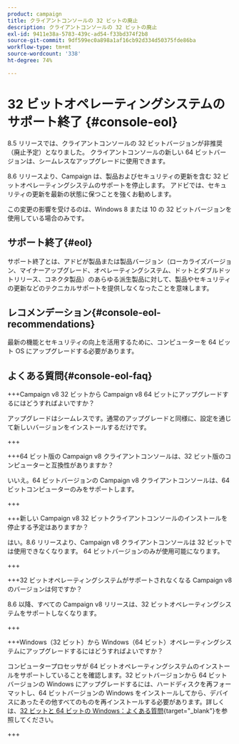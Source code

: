 ```yaml
---
product: campaign
title: クライアントコンソールの 32 ビットの廃止
description: クライアントコンソールの 32 ビットの廃止
exl-id: 9411e38a-5783-439c-ad54-f33bd374f2b8
source-git-commit: 9df599ec0a898a1af16cb92d334d50375fde86ba
workflow-type: tm+mt
source-wordcount: '338'
ht-degree: 74%

---
```


# 32 ビットオペレーティングシステムのサポート終了 {#console-eol}

8.5 リリースでは、クライアントコンソールの 32 ビットバージョンが非推奨（廃止予定）となりました。 クライアントコンソールの新しい 64 ビットバージョンは、シームレスなアップグレードに使用できます。

8.6 リリースより、Campaign は、製品およびセキュリティの更新を含む 32 ビットオペレーティングシステムのサポートを停止します。 アドビでは、セキュリティの更新を最新の状態に保つことを強くお勧めします。

この変更の影響を受けるのは、Windows 8 または 10 の 32 ビットバージョンを使用している場合のみです。

## サポート終了{#eol}

サポート終了とは、アドビが製品または製品バージョン（ローカライズバージョン、マイナーアップグレード、オペレーティングシステム、ドットとダブルドットリリース、コネクタ製品）のあらゆる派生製品に対して、製品やセキュリティの更新などのテクニカルサポートを提供しなくなったことを意味します。

## レコメンデーション{#console-eol-recommendations}

最新の機能とセキュリティの向上を活用するために、コンピューターを 64 ビット OS にアップグレードする必要があります。

## よくある質問{#console-eol-faq}

+++Campaign v8 32 ビットから Campaign v8 64 ビットにアップグレードするにはどうすればよいですか？

アップグレードはシームレスです。通常のアップグレードと同様に、設定を通じて新しいバージョンをインストールするだけです。

+++

+++64 ビット版の Campaign v8 クライアントコンソールは、32 ビット版のコンピューターと互換性がありますか？

いいえ。64 ビットバージョンの Campaign v8 クライアントコンソールは、64 ビットコンピューターのみをサポートします。

+++

+++新しい Campaign v8 32 ビットクライアントコンソールのインストールを停止する予定はありますか？

はい。8.6 リリースより、Campaign v8 クライアントコンソールは 32 ビットでは使用できなくなります。 64 ビットバージョンのみが使用可能になります。

+++

+++32 ビットオペレーティングシステムがサポートされなくなる Campaign v8 のバージョンは何ですか？

8.6 以降、すべての Campaign v8 リリースは、32 ビットオペレーティングシステムをサポートしなくなります。

+++

+++Windows（32 ビット）から Windows（64 ビット）オペレーティングシステムにアップグレードするにはどうすればよいですか？

コンピュータープロセッサが 64 ビットオペレーティングシステムのインストールをサポートしていることを確認します。32 ビットバージョンから 64 ビットバージョンの Windows にアップグレードするには、ハードディスクを再フォーマットし、64 ビットバージョンの Windows をインストールしてから、デバイスにあったその他すべてのものを再インストールする必要があります。詳しくは、[32 ビットと 64 ビットの Windows：よくある質問](https://support.microsoft.com/ja-jp/windows/32-bit-and-64-bit-windows-frequently-asked-questions-c6ca9541-8dce-4d48-0415-94a3faa2e13d){target="_blank"}を参照してください。

+++

<!--
+++ How do I check if I am on a 32-bit computer or 64-bit?

**WINDOWS 10 AND WINDOWS 8.1**

1. Click the **Start** button, then select **Settings** > **System** > **About**.
1. Under **Device specifications**, see **System type**.

**WINDOWS 7**
1. Select the **Start** button, right-click **Computer** and select **Properties**.
1. Under **System**, see the system type.

For more information, see [32-bit and 64-bit Windows: Frequently asked questions](https://support.microsoft.com/en-us/windows/32-bit-and-64-bit-windows-frequently-asked-questions-c6ca9541-8dce-4d48-0415-94a3faa2e13d){target="_blank"}.

+++
-->

